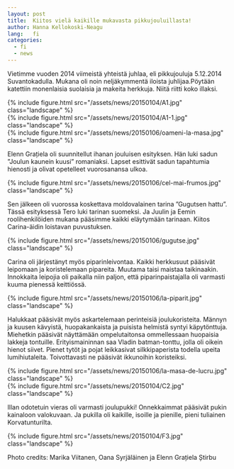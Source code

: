 ```yaml
---
layout: post
title:  Kiitos vielä kaikille mukavasta pikkujouluillasta!
author: Hanna Kellokoski-Neagu
lang:   fi
categories:
  - fi
  - news
---
```


Vietimme vuoden 2014 viimeistä yhteistä juhlaa, eli pikkujouluja 5.12.2014 Suvantokadulla. Mukana oli noin neljäkymmentä iloista juhlijaa.Pöytään katettiin monenlaisia suolaisia ja makeita herkkuja. Niitä riitti koko illaksi.

<div class="row">
  <div class="col-md-4">
    {% include figure.html src="/assets/news/20150104/A1.jpg" class="landscape" %}
  </div>
  <div class="col-md-4">
    {% include figure.html src="/assets/news/20150104/A1-1.jpg" class="landscape" %}
  </div>
  <div class="col-md-4">
    {% include figure.html src="/assets/news/20150106/oameni-la-masa.jpg" class="landscape" %}
  </div>
</div>

Elenn Grațiela oli suunnitellut ihanan jouluisen esityksen. Hän luki sadun ”Joulun kaunein kuusi” romaniaksi. Lapset esittivät sadun tapahtumia hienosti ja olivat opetelleet vuorosanansa ulkoa.

<div class="row">
  <div class="col-md-3">
  </div>
  <div class="col-md-6">
    {% include figure.html src="/assets/news/20150106/cel-mai-frumos.jpg" class="landscape" %}
  </div>
</div>

Sen jälkeen oli vuorossa koskettava moldovalainen tarina ”Gugutsen hattu”. Tässä esityksessä Tero luki tarinan suomeksi. Ja Juulin ja Eemin roolihenkilöiden mukana pääsimme kaikki eläytymään tarinaan. Kiitos Carina-äidin loistavan puvustuksen.

<div class="row">
  <div class="col-md-3">
  </div>
  <div class="col-md-6">
    {% include figure.html src="/assets/news/20150106/gugutse.jpg" class="landscape" %}
  </div>
</div>

Carina oli järjestänyt myös piparinleivontaa. Kaikki herkkusuut pääsivät leipomaan ja koristelemaan pipareita. Muutama taisi maistaa taikinaakin. Innokkaita leipojia oli paikalla niin paljon, että piparinpaistajalla oli varmasti kuuma pienessä keittiössä.

<div class="row">
  <div class="col-md-3">
  </div>
  <div class="col-md-6">
    {% include figure.html src="/assets/news/20150106/la-piparit.jpg" class="landscape" %}
  </div>
</div>

Halukkaat pääsivät myös askartelemaan perinteisiä joulukoristeita. Männyn ja kuusen kävyistä, huopakankaista ja puisista helmistä syntyi käpytönttuja. Miehetkin pääsivät näyttämään ompelutaitonsa ommellessaan huopaisia lakkeja tontuille. Erityismaininnan saa Vladin batman-tonttu, jolla oli oikein hienot siivet. Pienet tytöt ja pojat leikkasivat silkkipaperista todella upeita lumihiutaleita. Toivottavasti ne pääsivät ikkunoihin koristeiksi.

<div class="row">
  <div class="col-md-6">
  {% include figure.html src="/assets/news/20150106/la-masa-de-lucru.jpg" class="landscape" %}
  </div>
  <div class="col-md-6">
    {% include figure.html src="/assets/news/20150104/C2.jpg" class="landscape" %}
  </div>
</div>

Illan odotetuin vieras oli varmasti joulupukki! Onnekkaimmat pääsivät pukin kainaloon valokuvaan. Ja pukilla oli kaikille, isoille ja pienille, pieni tuliainen Korvatunturilta.

<div class="row">
  <div class="col-md-3">
  </div>
  <div class="col-md-6">
    {% include figure.html src="/assets/news/20150104/F3.jpg" class="landscape" %}
  </div>
</div>

Photo credits: Marika Viitanen, Oana Syrjäläinen ja Elenn Grațiela Știrbu
